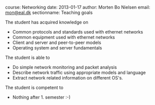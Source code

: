 course: Networking
date: 2013-01-17
author: Morten Bo Nielsen
email: mon@eal.dk
sectionname: Teaching goals

The student has acquired knowledge on

* Common protocols and standards used with ethernet networks
* Common equipment used with ethernet networks
* Client and server and peer-to-peer models
* Operating system and server fundamentals

The student is able to

* Do simple network monitoring and packet analysis
* Describe network traffic using appropriate models and language
* Extract network related information on different OS's.

The student is competent to

* Nothing after 1. semester :-)


